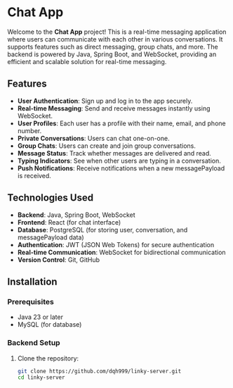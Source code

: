# Chat App

Welcome to the **Chat App** project! This is a real-time messaging application where users can communicate with each other in various conversations. It supports features such as direct messaging, group chats, and more. The backend is powered by Java, Spring Boot, and WebSocket, providing an efficient and scalable solution for real-time messaging.

## Features

- **User Authentication**: Sign up and log in to the app securely.
- **Real-time Messaging**: Send and receive messages instantly using WebSocket.
- **User Profiles**: Each user has a profile with their name, email, and phone number.
- **Private Conversations**: Users can chat one-on-one.
- **Group Chats**: Users can create and join group conversations.
- **Message Status**: Track whether messages are delivered and read.
- **Typing Indicators**: See when other users are typing in a conversation.
- **Push Notifications**: Receive notifications when a new messagePayload is received.

## Technologies Used

- **Backend**: Java, Spring Boot, WebSocket
- **Frontend**: React (for chat interface)
- **Database**: PostgreSQL (for storing user, conversation, and messagePayload data)
- **Authentication**: JWT (JSON Web Tokens) for secure authentication
- **Real-time Communication**: WebSocket for bidirectional communication
- **Version Control**: Git, GitHub

## Installation

### Prerequisites

- Java 23 or later
- MySQL (for database)

### Backend Setup

1. Clone the repository:
   ```bash
   git clone https://github.com/dqh999/linky-server.git
   cd linky-server
